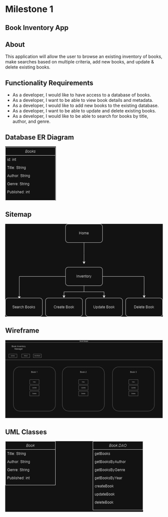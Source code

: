 # Milestone 1
## Book Inventory App

## About
This application will allow the user to browse an existing inventory of books, make searches based on multiple criteria,
add new books, and update & delete existing books.

## Functionality Requirements
- As a developer, I would like to have access to a database of books.
- As a developer, I want to be able to view book details and metadata.
- As a developer, I would like to add new books to the existing database.
- As a developer, I want to be able to update and delete existing books.
- As a developer, I would like to be able to search for books by title, author, and genre.

## Database ER Diagram
![](./screenshots/cst-391-milestone1-databasediagram.png)

## Sitemap
![](./screenshots/cst-391-milestone1-sitemap.png)

## Wireframe
![](./screenshots/cst-391-wireframe.drawio.png)

## UML Classes
![](./screenshots/cst-391-milestone1-uml.png)